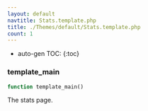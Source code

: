 ```yaml
---
layout: default
navtitle: Stats.template.php
title: ./Themes/default/Stats.template.php
count: 1
---
```

* auto-gen TOC:
{:toc}
### template_main

```php
function template_main()
```
The stats page.



